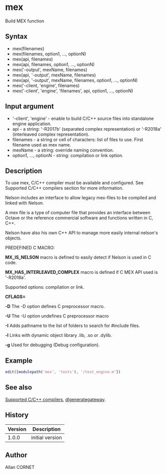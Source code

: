 # mex

Build MEX function

## Syntax

- mex(filenames)
- mex(filenames, option1, ..., optionN)
- mex(api, filenames)
- mex(api, filenames, option1, ..., optionN)
- mex('-output', mexName, filenames)
- mex(api, '-output', mexName, filenames)
- mex(api, '-output', mexName, filenames, option1, ..., optionN)
- mex('-client, 'engine', filenames)
- mex('-client', 'engine', 'filenames', api, option1, ..., optionN)

## Input argument

- '-client', 'engine' - enable to build C/C++ source files into standalone engine application.
- api - a string: '-R2017b' (separated complex representation) or '-R2018a' (interleaved complex representation).
- filenames - a string or cell of characters: list of files to use. First filename used as mex name.
- mexName - a string: override naming convention.
- option1, ..., optionN - string: compilation or link option.

## Description

  <p>To use mex, C/C++ compiler must be available and configured. See Supported C/C++ compilers section for more information.</p>
  <p>Nelson includes an interface to allow legacy mex-files to be compiled and linked with Nelson.</p>
  <p>A mex file is a type of computer file that provides an interface between Octave or the reference commercial software and functions written in C, C++.</p>
  <p>Nelson have also his own C++ API to manage more easily internal nelson's objects.</p>
  <p/>
  <p>PREDEFINED C MACRO:</p>
  <p><b>MX_IS_NELSON</b> macro is defined to easily detect if Nelson is used in C code.</p>
  <p><b>MX_HAS_INTERLEAVED_COMPLEX</b> macro is defined if C MEX API used is '-R2018a'.</p>
  <p/>
  <p>Supported options: compilation or link.</p>
  <p>
    <b>CFLAGS=</b>
  </p>
  <p><b>-D</b> The -D option defines C preprocessor macro.</p>
  <p><b>-U</b> The -U option undefines C preprocessor macro</p>
  <p><b>-I</b> Adds pathname to the list of folders to search for #include files.</p>
  <p><b>-l</b> Links with dynamic object library .lib, .so or .dylib.</p>
  <p><b>-g</b> Used for debugging (Debug configuration).</p>

## Example

```matlab
edit([modulepath('mex', 'tests'), '/test_engine.m'])
```

## See also

[Supported C/C++ compilers](../dynamic_link/2_supported_compilers.md), [dlgenerategateway](../dynamic_link/dlgenerategateway.md).

## History

| Version | Description     |
| ------- | --------------- |
| 1.0.0   | initial version |

## Author

Allan CORNET
